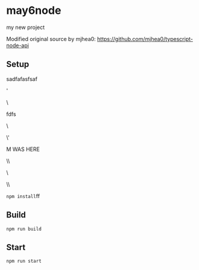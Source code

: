# may6node

my new project

Modified original source by mjhea0: https://github.com/mjhea0/typescript-node-api

## Setup






















sadfafasfsaf
















'




\\





fdfs
























































\













































\\\'









M WAS HERE

















































\\\

































\\








\\\






























`npm install`ff












## Build







`npm run build`





## Start

`npm run start`


